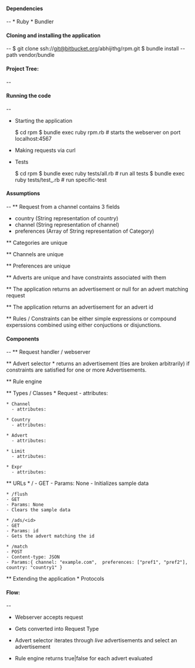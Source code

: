 #### Dependencies
--
	* Ruby
	* Bundler

#### Cloning and installing the application
--
	$ git clone ssh://git@bitbucket.org/abhijithg/rpm.git
	$ bundle install --path vendor/bundle

#### Project Tree:
--


#### Running the code
--

* Starting the application

	$ cd rpm
	$ bundle exec ruby rpm.rb # starts the webserver on port localhost:4567

* Making requests via curl

* Tests

	$ cd rpm
	$ bundle exec ruby tests/all.rb          # run all tests
	$ bundle exec ruby tests/test_<file>.rb  # run specific-test

#### Assumptions
--
** Request from a channel contains 3 fields
  * country (String representation of country)
  * channel (String representation of channel)
  * preferences (Array of String representation of Category)

** Categories are unique

** Channels are unique

** Preferences are unique

** Adverts are unique and have constraints associated with them

** The application returns an advertisement or null for an advert matching request

** The application returns an advertisement for an advert id

** Rules / Constraints can be either simple expressions or compound experssions combined using either conjuctions or disjunctions.


#### Components
--
** Request handler / webserver

** Advert selector
	* returns an advertisement (ties are broken arbitrarily) if constraints are satisfied for one or more Advertisements.

** Rule engine

** Types / Classes
	* Request
	  - attributes:

	* Channel
	  - attributes:

	* Country
	  - attributes:

	* Advert
	  - attributes:

	* Limit
	  - attributes:

	* Expr
	  - attributes:

** URLs
	* /
	- GET
	- Params: None
	- Initializes sample data

	* /flush
	- GET
	- Params: None
	- Clears the sample data

	* /ads/<id>
	- GET
	- Params: id
	- Gets the advert matching the id

	* /match
	- POST
	- Content-type: JSON
	- Params:{ channel: "example.com",  preferences: ["pref1", "pref2"], country: "country1" }

** Extending the application
	* Protocols


#### Flow:
--
* Webserver accepts request

* Gets converted into Request Type

* Advert selector iterates through _live_ advertisements and select an advertisement

* Rule engine returns true|false for each advert evaluated

